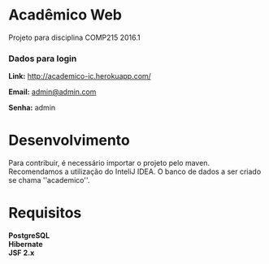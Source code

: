 # Acadêmico Web

Projeto para disciplina COMP215 2016.1  

### Dados para login
**Link:** http://academico-ic.herokuapp.com/

**Email:** 
admin@admin.com

**Senha:** 
admin

# Desenvolvimento

Para contribuir, é necessário importar o projeto pelo maven. Recomendamos a utilização do InteliJ IDEA. O banco de dados a ser criado se chama ''academico''.

# Requisitos

**PostgreSQL**  
**Hibernate**  
**JSF 2.x**
